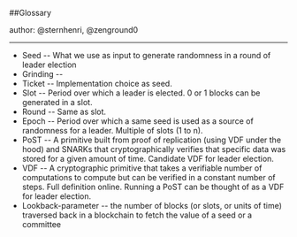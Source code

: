 ##Glossary

author: @sternhenri, @zenground0

-----------

- Seed -- What we use as input to generate randomness in a round of leader election
- Grinding --
- Ticket -- Implementation choice as seed.
- Slot -- Period over which a leader is elected. 0 or 1 blocks can be generated in a slot.
- Round -- Same as slot.
- Epoch -- Period over which a same seed is used as a source of randomness for a leader. Multiple of slots (1 to n).
- PoST -- A primitive built from proof of replication (using VDF under the hood) and SNARKs that cryptographically verifies that specific data was stored for a given amount of time.
  Candidate VDF for leader election.
- VDF -- A cryptographic primitive that takes a verifiable number of computations to compute but can be verified in a constant number of steps.  Full definition online. 
  Running a PoST can be thought of as a VDF for leader election.
- Lookback-parameter -- the number of blocks (or slots, or units of time) traversed back in a blockchain to fetch the value of a seed or a committee